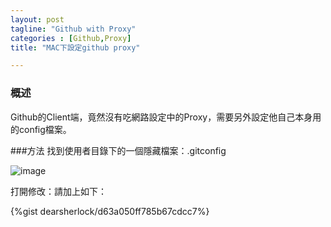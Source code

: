```yaml
---
layout: post
tagline: "Github with Proxy"
categories : [Github,Proxy]
title: "MAC下設定github proxy"

---
```


### 概述
Github的Client端，竟然沒有吃網路設定中的Proxy，需要另外設定他自己本身用的config檔案。

###方法
找到使用者目錄下的一個隱藏檔案：.gitconfig

![image](https://farm8.staticflickr.com/7497/15957289047_a43fb3a85c_o.png)

打開修改：請加上如下：


{%gist dearsherlock/d63a050ff785b67cdcc7%}